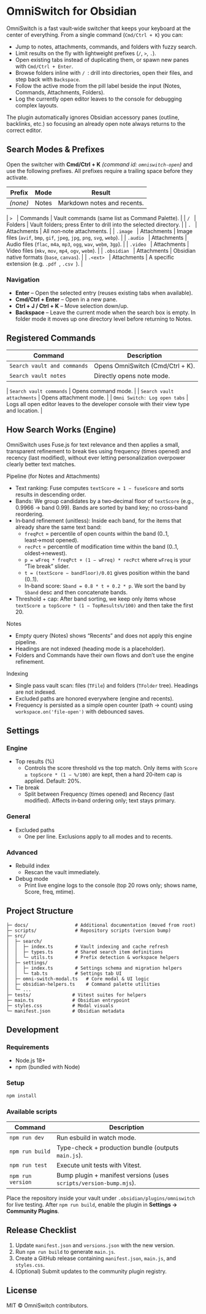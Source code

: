 # OmniSwitch for Obsidian

OmniSwitch is a fast vault‑wide switcher that keeps your keyboard at the center of everything. From a single command (`Cmd/Ctrl + K`) you can:

- Jump to notes, attachments, commands, and folders with fuzzy search.
- Limit results on the fly with lightweight prefixes (`/`, `>`, `.`).
- Open existing tabs instead of duplicating them, or spawn new panes with `Cmd/Ctrl + Enter`.
- Browse folders inline with `/ `: drill into directories, open their files, and step back with `Backspace`.
- Follow the active mode from the pill label beside the input (Notes, Commands, Attachments, Folders).
- Log the currently open editor leaves to the console for debugging complex layouts.

The plugin automatically ignores Obsidian accessory panes (outline, backlinks, etc.) so focusing an already open note always returns to the correct editor.

## Search Modes & Prefixes

Open the switcher with **Cmd/Ctrl + K** *(command id: `omniswitch-open`)* and use the following prefixes. All prefixes require a trailing space before they activate.

| Prefix | Mode | Result |
| --- | --- | --- |
| *(none)* | Notes | Markdown notes and recents. |
 
| `> ` | Commands | Vault commands (same list as Command Palette). |
| `/ ` | Folders | Vault folders; press Enter to drill into the selected directory. |
| `. ` | Attachments | All non‑note attachments. |
| `.image ` | Attachments | Image files (`avif`, `bmp`, `gif`, `jpeg`, `jpg`, `png`, `svg`, `webp`). |
| `.audio ` | Attachments | Audio files (`flac`, `m4a`, `mp3`, `ogg`, `wav`, `webm`, `3gp`). |
| `.video ` | Attachments | Video files (`mkv`, `mov`, `mp4`, `ogv`, `webm`). |
| `.obsidian ` | Attachments | Obsidian native formats (`base`, `canvas`). |
| `.<ext> ` | Attachments | A specific extension (e.g. `.pdf `, `.csv `). |

### Navigation
- **Enter** – Open the selected entry (reuses existing tabs when available).
- **Cmd/Ctrl + Enter** – Open in a new pane.
- **Ctrl + J / Ctrl + K** – Move selection down/up.
- **Backspace** – Leave the current mode when the search box is empty. In folder mode it moves up one directory level before returning to Notes.

## Registered Commands

| Command | Description |
| --- | --- |
| `Search vault and commands` | Opens OmniSwitch (Cmd/Ctrl + K). |
| `Search vault notes` | Directly opens note mode. |
 
| `Search vault commands` | Opens command mode. |
| `Search vault attachments` | Opens attachment mode. |
| `Omni Switch: Log open tabs` | Logs all open editor leaves to the developer console with their view type and location. |

## How Search Works (Engine)

OmniSwitch uses Fuse.js for text relevance and then applies a small, transparent refinement to break ties using frequency (times opened) and recency (last modified), without ever letting personalization overpower clearly better text matches.

Pipeline (for Notes and Attachments)
- Text ranking: Fuse computes `textScore = 1 − fuseScore` and sorts results in descending order.
- Bands: We group candidates by a two‑decimal floor of `textScore` (e.g., 0.9966 → band 0.99). Bands are sorted by band key; no cross‑band reordering.
- In‑band refinement (unitless): Inside each band, for the items that already share the same text band:
  - `freqPct` = percentile of open counts within the band (0..1, least→most opened).
  - `recPct` = percentile of modification time within the band (0..1, oldest→newest).
  - `p = wFreq * freqPct + (1 − wFreq) * recPct` where `wFreq` is your “Tie break” slider.
  - `t = (textScore − bandFloor)/0.01` gives position within the band (0..1).
  - In‑band score: `Sband = 0.8 * t + 0.2 * p`. We sort the band by `Sband` desc and then concatenate bands.
- Threshold + cap: After band sorting, we keep only items whose `textScore ≥ topScore * (1 − TopResults%/100)` and then take the first 20.

Notes
- Empty query (Notes) shows “Recents” and does not apply this engine pipeline.
- Headings are not indexed (heading mode is a placeholder).
- Folders and Commands have their own flows and don’t use the engine refinement.

Indexing
- Single pass vault scan: files (`TFile`) and folders (`TFolder` tree). Headings are not indexed.
- Excluded paths are honored everywhere (engine and recents).
- Frequency is persisted as a simple open counter (path → count) using `workspace.on('file-open')` with debounced saves.

## Settings

### Engine
- Top results (%)
  - Controls the score threshold vs the top match. Only items with `Score ≥ topScore * (1 − %/100)` are kept, then a hard 20‑item cap is applied. Default: 20%.
- Tie break
  - Split between Frequency (times opened) and Recency (last modified). Affects in‑band ordering only; text stays primary.

### General
- Excluded paths
  - One per line. Exclusions apply to all modes and to recents.

### Advanced
- Rebuild index
  - Rescan the vault immediately.
- Debug mode
  - Print live engine logs to the console (top 20 rows only; shows name, Score, freq, mtime).

## Project Structure

```
├─ docs/                 # Additional documentation (moved from root)
├─ scripts/              # Repository scripts (version bump)
├─ src/
│  ├─ search/
│  │  ├─ index.ts        # Vault indexing and cache refresh
│  │  ├─ types.ts        # Shared search item definitions
│  │  └─ utils.ts        # Prefix detection & workspace helpers
│  ├─ settings/
│  │  ├─ index.ts        # Settings schema and migration helpers
│  │  └─ tab.ts          # Settings tab UI
│  ├─ omni-switch-modal.ts   # Core modal & UI logic
│  ├─ obsidian-helpers.ts    # Command palette utilities
│  └─ ...
├─ tests/               # Vitest suites for helpers
├─ main.ts              # Obsidian entrypoint
├─ styles.css           # Modal visuals
└─ manifest.json        # Obsidian metadata
```

## Development

### Requirements
- Node.js 18+
- npm (bundled with Node)

### Setup
```bash
npm install
```

### Available scripts
| Command | Description |
| --- | --- |
| `npm run dev` | Run esbuild in watch mode. |
| `npm run build` | Type-check + production bundle (outputs `main.js`). |
| `npm run test` | Execute unit tests with Vitest. |
| `npm run version` | Bump plugin + manifest versions (uses `scripts/version-bump.mjs`). |

Place the repository inside your vault under `.obsidian/plugins/omniswitch` for live testing. After `npm run build`, enable the plugin in **Settings → Community Plugins**.

## Release Checklist
1. Update `manifest.json` and `versions.json` with the new version.
2. Run `npm run build` to generate `main.js`.
3. Create a GitHub release containing `manifest.json`, `main.js`, and `styles.css`.
4. (Optional) Submit updates to the community plugin registry.

## License

MIT © OmniSwitch contributors.
